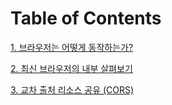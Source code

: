# Table of Contents

[1. 브라우저는 어떻게 동작하는가?](/how-browsers-work/)

[2. 최신 브라우저의 내부 살펴보기](/inside-look-at-modern-web-browser/)

[3. 교차 출처 리소스 공유 (CORS)](/cross-origin-resource-sharing/)
